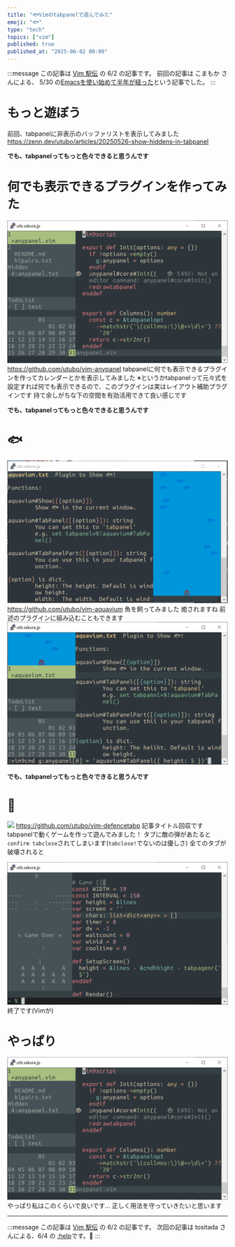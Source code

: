 ```yaml
---
title: "🐟Vimのtabpanelで遊んでみた"
emoji: "🐟"
type: "tech"
topics: ["vim"]
published: true
published_at: "2025-06-02 00:00"
---
```


:::message
この記事は [Vim 駅伝](https://vim-jp.org/ekiden/) の 6/2 の記事です。
前回の記事は こまもか さんによる、 5/30 の[Emacsを使い始めて半年が経った](https://vim-jp.org/ekiden/#article-2025-05-30)という記事でした。
:::

# もっと遊ぼう
前回、tabpanelに非表示のバッファリストを表示してみました
https://zenn.dev/utubo/articles/20250526-show-hiddens-in-tabpanel

**でも、tabpanelってもっと色々できると思うんです**


# 何でも表示できるプラグインを作ってみた
![](/images/20250602-play-tabpanel/anypanel.png)
https://github.com/utubo/vim-anypanel
tabpanelに何でも表示できるプラグインを作ってカレンダーとかを表示してみました
※というかtabpanelって元々式を設定すれば何でも表示できるので、このプラグインは実はレイアウト補助プラグインです
持て余しがちな下の空間を有効活用できて良い感じです

**でも、tabpanelってもっと色々できると思うんです**

# 🐟
![](/images/20250602-play-tabpanel/aquavium.gif)
https://github.com/utubo/vim-aquavium
魚を飼ってみました
癒されますね
前述のプラグインに組み込むこともできます
![](/images/20250602-play-tabpanel/aquavium-in-any.png)

**でも、tabpanelってもっと色々できると思うんです**

# 👾
![](https://raw.githubusercontent.com/utubo/zen-content-blob/main/images/20250602-play-tabpanel/defencetabp.gif)
https://github.com/utubo/vim-defencetabp
記事タイトル回収です
tabpanelで動くゲームを作って遊んでみました！
タブに敵の弾があたると`confirm tabclose`されてしまいます(`tabclose!`でないのは優しさ)
全てのタブが破壊されると

![](/images/20250602-play-tabpanel/defencetabp-gameover.png)
終了です(Vimが)

# やっぱり

![](/images/20250602-play-tabpanel/anypanel.png)
やっぱり私はこのくらいで良いです…
正しく用法を守っていきたいと思います

----

:::message
この記事は [Vim 駅伝](https://vim-jp.org/ekiden/) の 6/2 の記事です。
次回の記事は tositada さんによる、6/4 の [:help](https://vim-jp.org/ekiden/#article-2025-06-04)です。🏃
:::

